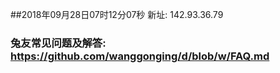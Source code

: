 ##2018年09月28日07时12分07秒 新址: 142.93.36.79
### 兔友常见问题及解答: https://github.com/wanggonging/d/blob/w/FAQ.md
